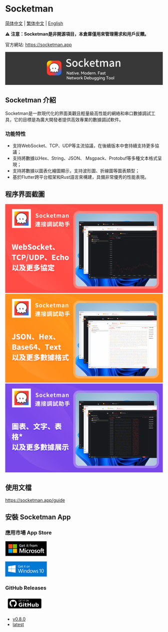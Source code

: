 # Socketman

[简体中文](./README_CN.md) | [繁体中文](./README_HK.md) | [English](./README.md)

⚠️ **注意：Socketman是非開源項目，本倉庫僅用來管理需求和用戶反饋。**

官方網站: https://socketman.app

<div align="center">
<img src="images/app-banner.png" />
</div>

## Socketman 介紹

Socketman是一款現代化的界面美觀且輕量級高性能的網絡和串口數據調試工具，它的目標是為廣大開發者提供高效專業的數據調試軟件。

### 功能特性

- 支持WebSocket、TCP、UDP等主流協議，在後續版本中會持續支持更多協議；
- 支持將數據以Hex、String、JSON、 Msgpack、Protobuf等多種文本格式呈現；
- 支持將數據以圖表化繪圖顯示，支持波形圖、折線圖等圖表類型；
- 基於Flutter跨平台框架和Rust語言來構建，具備非常優秀的性能表現。

## 程序界面截圖

![Socketman Screen Snapshot, Protocols](screenshots/Cover-1-protocols-hk.png)
![Socketman Screen Snapshot, Formats](screenshots/Cover-2-formats-hk.png)
![Socketman Screen Snapshot, Formats](screenshots/Cover-3-charts-hk.png)

## 使用文檔

https://socketman.app/guide

## 安裝 Socketman App

### 應用市場 App Store

[<img src="images/get-it-on-microsoft-store.png" height="48"/>](https://apps.microsoft.com/detail/9nn916nb3wtt?cid=DevShareMCLPCS&hl=en-US)

[<img src="images/get-it-on-windows-10.png" height="48"/>](https://apps.microsoft.com/detail/9nn916nb3wtt?cid=DevShareMCLPCS&hl=en-US)

### GitHub Releases

<img src="images/get-it-on-github.png" height="48"/>

- [v0.8.0](https://github.com/socketmanapp/desktop/releases/tag/v0.8.0)
- [latest](https://github.com/socketmanapp/desktop/releases/tag/v0.8.0)
